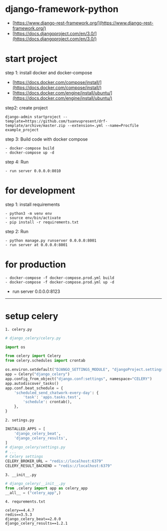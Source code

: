 # django-framework-python
- [https://www.django-rest-framework.org/](https://www.django-rest-framework.org/)
- [https://docs.djangoproject.com/en/3.0/](https://docs.djangoproject.com/en/3.0/)
# start project 
step 1: install docker and docker-compose

- [https://docs.docker.com/compose/install/](https://docs.docker.com/compose/install/)
- [https://docs.docker.com/engine/install/ubuntu/](https://docs.docker.com/engine/install/ubuntu/)

step2: create project 
```
django-admin startproject --template=https://github.com/tuanvupresent/drf-template/archive/master.zip --extension=.yml --name=Procfile example_project
```

step 3: Build code with docker compose
```
- docker-compose build
- docker-compose up -d
```

step 4: Run
```
- run server 0.0.0.0:8010
```

# for development 
step 1: install requirements
```
- python3 -m venv env
- source env/bin/activate 
- pip install -r requirements.txt 
```
step 2: Run
```
- python manage.py runserver 0.0.0.0:8001
- run server at 0.0.0.0:8001
```

# for production 
```
- docker-compose -f docker-compose.prod.yml build
- docker-compose -f docker-compose.prod.yml up -d
```
- run server 0.0.0.0:8123

---
# setup celery

`1. celery.py`
```python
# django_celery/celery.py

import os

from celery import Celery
from celery.schedules import crontab

os.environ.setdefault("DJANGO_SETTINGS_MODULE", "djangoProject.settings")
app = Celery("django_celery")
app.config_from_object("django.conf:settings", namespace="CELERY")
app.autodiscover_tasks()
app.conf.beat_schedule = {
    'scheduled_send_chatwork-every-day': {
        'task': 'apps.tasks.test',
        'schedule': crontab(),
    },
}

```
`2. setings.py`
```python
INSTALLED_APPS = [
    'django_celery_beat',
    'django_celery_results',
]
# django_celery/settings.py
# ...
# Celery settings
CELERY_BROKER_URL = "redis://localhost:6379"
CELERY_RESULT_BACKEND = "redis://localhost:6379"
```
`3. __init__.py`
```python
# django_celery/__init__.py
from .celery import app as celery_app
__all__ = ("celery_app",)
```

`4. requrements.txt`
```text
celery==4.4.7
redis==3.5.3
django_celery_beat==2.0.0
django_celery_results==1.2.1
```
